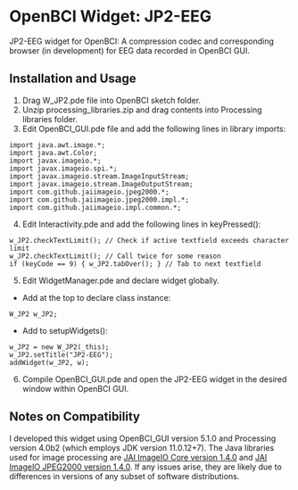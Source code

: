 # OpenBCI Widget: JP2-EEG
JP2-EEG widget for OpenBCI: A compression codec and corresponding browser (in development) for EEG data recorded in OpenBCI GUI.

## Installation and Usage
1. Drag W_JP2.pde file into OpenBCI sketch folder. 
2. Unzip processing_libraries.zip and drag contents into Processing libraries folder. 
3. Edit OpenBCI_GUI.pde file and add the following lines in library imports:
```
import java.awt.image.*;
import java.awt.Color;
import javax.imageio.*;
import javax.imageio.spi.*;
import javax.imageio.stream.ImageInputStream;
import javax.imageio.stream.ImageOutputStream;
import com.github.jaiimageio.jpeg2000.*;
import com.github.jaiimageio.jpeg2000.impl.*;
import com.github.jaiimageio.impl.common.*;
```
4. Edit Interactivity.pde and add the following lines in keyPressed():
```
w_JP2.checkTextLimit(); // Check if active textfield exceeds character limit
w_JP2.checkTextLimit(); // Call twice for some reason
if (keyCode == 9) { w_JP2.tabOver(); } // Tab to next textfield
```
5. Edit WidgetManager.pde and declare widget globally.
  - Add at the top to declare class instance:
```
W_JP2 w_JP2;
```
  - Add to setupWidgets():
```
w_JP2 = new W_JP2(_this);
w_JP2.setTitle("JP2-EEG");
addWidget(w_JP2, w);
```
6. Compile OpenBCI_GUI.pde and open the JP2-EEG widget in the desired window within OpenBCI GUI.

## Notes on Compatibility
I developed this widget using OpenBCI_GUI version 5.1.0 and Processing version 4.0b2 (which employs JDK version 11.0.12+7).
The Java libraries used for image processing are [JAI ImageIO Core version 1.4.0](https://github.com/jai-imageio/jai-imageio-core) and [JAI ImageIO JPEG2000 version 1.4.0](https://github.com/jai-imageio/jai-imageio-jpeg2000).
If any issues arise, they are likely due to differences in versions of any subset of software distributions.
